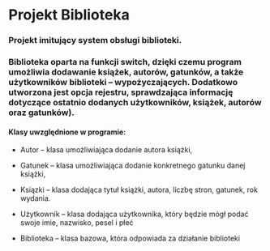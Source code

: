 # Projekt Biblioteka

### Projekt imitujący system obsługi biblioteki.
### Biblioteka oparta na funkcji switch, dzięki czemu program umożliwia dodawanie książek, autorów, gatunków, a także użytkowników biblioteki – wypożyczających. Dodatkowo utworzona jest opcja rejestru, sprawdzająca informację dotyczące ostatnio dodanych użytkowników, książek, autorów oraz gatunków). 

#### Klasy uwzględnione w programie:

* Autor – klasa umożliwiająca dodanie autora książki,

* Gatunek – klasa umożliwiająca dodanie konkretnego gatunku danej książki,

* Ksiązki – klasa dodająca tytuł książki, autora, liczbę stron, gatunek, rok wydania.

* Użytkownik – klasa dodająca użytkownika, który będzie mógł podać swoje imie, nazwisko, pesel i płeć

* Biblioteka – klasa bazowa, która odpowiada za działanie biblioteki


